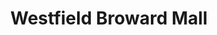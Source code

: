 ---
title: "Westfield Broward Mall"
url: /plantation/westfield-broward-mall/
shop: Einkaufszentrum
---
